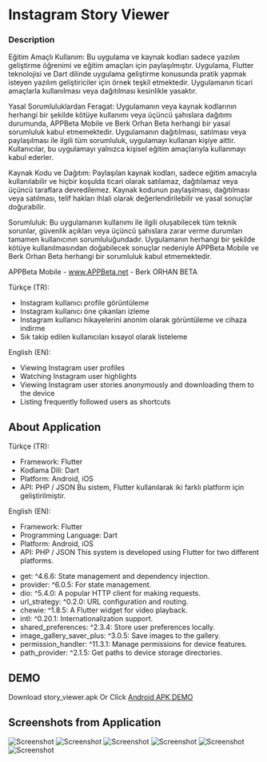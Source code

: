 
# Instagram Story Viewer

### Description
Eğitim Amaçlı Kullanım: Bu uygulama ve kaynak kodları sadece yazılım geliştirme öğrenimi ve eğitim amaçları için paylaşılmıştır. Uygulama, Flutter teknolojisi ve Dart dilinde uygulama geliştirme konusunda pratik yapmak isteyen yazılım geliştiriciler için örnek teşkil etmektedir. Uygulamanın ticari amaçlarla kullanılması veya dağıtılması kesinlikle yasaktır.

Yasal Sorumluluklardan Feragat: Uygulamanın veya kaynak kodlarının herhangi bir şekilde kötüye kullanımı veya üçüncü şahıslara dağıtımı durumunda, APPBeta Mobile ve Berk Orhan Beta herhangi bir yasal sorumluluk kabul etmemektedir. Uygulamanın dağıtılması, satılması veya paylaşılması ile ilgili tüm sorumluluk, uygulamayı kullanan kişiye aittir. Kullanıcılar, bu uygulamayı yalnızca kişisel eğitim amaçlarıyla kullanmayı kabul ederler.

Kaynak Kodu ve Dağıtım: Paylaşılan kaynak kodları, sadece eğitim amacıyla kullanılabilir ve hiçbir koşulda ticari olarak satılamaz, dağıtılamaz veya üçüncü taraflara devredilemez. Kaynak kodunun paylaşılması, dağıtılması veya satılması, telif hakları ihlali olarak değerlendirilebilir ve yasal sonuçlar doğurabilir.

Sorumluluk: Bu uygulamanın kullanımı ile ilgili oluşabilecek tüm teknik sorunlar, güvenlik açıkları veya üçüncü şahıslara zarar verme durumları tamamen kullanıcının sorumluluğundadır. Uygulamanın herhangi bir şekilde kötüye kullanılmasından doğabilecek sonuçlar nedeniyle APPBeta Mobile ve Berk Orhan Beta herhangi bir sorumluluk kabul etmemektedir.

APPBeta Mobile - www.APPBeta.net - Berk ORHAN BETA

Türkçe (TR):
* Instagram kullanıcı profile görüntüleme
* Instagram kullanıcı öne çıkanları izleme
* Instagram kullanıcı hikayelerini anonim olarak görüntüleme ve cihaza indirme
* Sık takip edilen kullanıcıları kısayol olarak listeleme

English (EN):
* Viewing Instagram user profiles
* Watching Instagram user highlights
* Viewing Instagram user stories anonymously and downloading them to the device
* Listing frequently followed users as shortcuts

## About Application
Türkçe (TR):
- Framework: Flutter
- Kodlama Dili: Dart
- Platform: Android, iOS
- API: PHP / JSON
Bu sistem, Flutter kullanılarak iki farklı platform için geliştirilmiştir.

English (EN):
- Framework: Flutter
- Programming Language: Dart
- Platform: Android, iOS
- API: PHP / JSON
This system is developed using Flutter for two different platforms.
* get: ^4.6.6: State management and dependency injection.
* provider: ^6.0.5: For state management.
* dio: ^5.4.0: A popular HTTP client for making requests.
* url_strategy: ^0.2.0: URL configuration and routing.
* chewie: ^1.8.5: A Flutter widget for video playback.
* intl: ^0.20.1: Internationalization support.
* shared_preferences: ^2.3.4: Store user preferences locally.
* image_gallery_saver_plus: ^3.0.5: Save images to the gallery.
* permission_handler: ^11.3.1: Manage permissions for device features.
* path_provider: ^2.1.5: Get paths to device storage directories.

## DEMO
Download story_viewer.apk Or Click [Android APK DEMO](https://github.com/berkorhanbeta/instagram-story-viewer/raw/main/story-viewer.apk)

## Screenshots from Application
![Screenshot](story-01.png)
![Screenshot](story-02.png)
![Screenshot](story-03.png)
![Screenshot](story-04.png)
![Screenshot](story-05.png)
![Screenshot](story-06.png)
